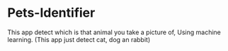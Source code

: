 # Pets-Identifier
This app detect which is that animal you take a picture of, Using machine learning. (This app just detect cat, dog an rabbit)
